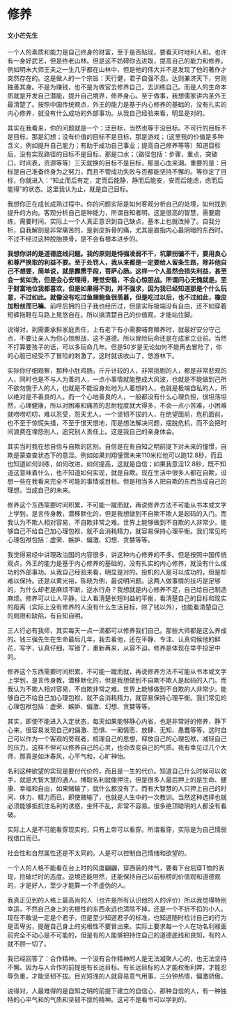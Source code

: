 # 修养

#### 文小芒先生

一个人的素质和能力是自己终身的财富，至于是否贴现，要看天时地利人和。也许有一身好武艺，但是终老山林。但是这不妨碍你去进取，提高自己的能力和修养。例如明末大师王夫之一生几乎都在山林中，但是他的伟大并不是发现了他的著作才突然存在的。这是做人的一个宗旨：天行健，君子自强不息。达则兼济天下，穷则独善其身。不是为赚钱，也不是为做官去修养自己，去训练自己。而是人的生命本质就是开发自己潜能，提升自己境界，修养身心。至于做事，我想儒家讲内圣外王最清楚了。按照中国传统观点，外王的能力是基于内心修养的基础的，没有扎实的内心修养，就没有什么成功的外部事功。从我自己经验来看，明显是对的。

其实在我看来，你的问题就是一个：泛目标，当然也等于没目标。不可行的目标不是目标，那是幻想；没有价值的目标不是目标，那是游戏；（这里我的价值是多种含义，例如提升自己能力；有助于成功自己事业；提高自己修养等等）知道目标后，没有实现路径的目标不是目标，那是口水；（路径包括：步骤，重点，突破口，时间表，资源等等）三天就换的目标不是目标，那是心血来潮。重要的是：目标是自己准备终身为之努力，而且不管成功失败与否都能坚持不懈的。等你定了目标，你就进入：“知止而后有定，定而后能静，静而后能安，安而后能虑，虑而后能得”的状态。这里我认为止，就是自己目标。

我想你正在成长成熟过程中。你的问题实际是如何客观分析自己的处境，如何找到提升的方向。客观分析自己是种能力，所谓自知者明，这是很高的智慧，需要磨练，需要时间。实际上一个人真正意识到自己缺点，基本上也就改掉了。自我分析，自我解剖是非常痛苦的，是剥皮拆骨的痛，尤其是直指内心最阴暗的东西时。不过不经过这种脱胎换骨，是不会有根本进步的。

**我想你讲的是道德底线问题。我的原则是恃强凌弱不干，坑蒙拐骗不干，要用良心和尊严换取的利益不要。至于处罚人，我从来都是一定要给人留条生路，除非他自己不想要，简单说，就是霹雳手段，菩萨心肠。这样一个人虽然会损失利益，甚至会一贫如洗，但是会心安理得，睡觉安稳，不会心惊胆战。所谓问心无愧就是。至于财富地位我都喜欢，但是如果得不到，并不强求，因为我已经知道那是个什么玩意，不过如此。就像没有吃过鱼翅鲍鱼很羡慕，但是吃过以后，也不过如此，橡皮加粉丝而已嘛**。前呼后拥的日子我也经历过，但是实际极端没有自由，还不如穿着短裤拖鞋在马路上晃悠自在。所以搞清楚自己的价值观，才能站住脚。

说得对，到需要承担家庭责任，上有老下有小需要哺育赡养时，就最好安分守己点，不要让亲人为你心惊胆战，这不道德。所以冒险玩命还是在成家立业前。当然不打算要孩子的话，可以多玩命几年。但是50岁是无论如何不能再去冒险了，你的心脏已经受不了冒险的刺激了。这时就该收山了，悠游林下。

实际你仔细观察，那种小肚鸡肠，斤斤计较的人，非常挑剔的人，都是非常悲观的人，同时也是不与人为善的人，一点小事情就能整成大风波，也就是不能做到己所不欲勿施于人的人，也就是不能设身处地为人着想的人，也就是极端自私的人，所以绝对是不善良的人。而一个心地善良的人，一般都没有什么心理负担，很坦荡坦然，心理健康，所以对困难和痛苦的忍耐程度就大得多，不会一点小苦难，小困难就唠唠叨叨，难以忍受，怨天尤人。一个坚韧不拔的人，在绝望面前，危机面前，也不至于惊慌失措，不至于恨天恨地，而是想法解决问题，摆脱危机，而不会把时间浪费在埋怨别人，追究别人责任上。这是我自己的亲身体会。

其实当时我在想自信与自欺的区别。自信是在有自知之明前提下对未来的憧憬，自欺是蒙查查状态下的意淫。例如如果刘翔憧憬未来110米栏他可以跑12.8秒，而且也知道如何训练，如何改进，如何提高，这就是自信；如果我意淫12.8秒，既不知道这意味着什么，也不知道如何实现，就是自欺。现在生活中很多人都在自欺，设想一些在我看来完全不可能的事情或目标。但是相当多人把自欺的东西当成自己的理想，当成自己的未来。

修养这个东西需要时间积累，不可能一蹴而就，再说修养方法不可能从书本或文字上学到，是言传身教，潜移默化的，但是我想做到不自欺不欺人是起码的入门。而我认为不欺人相对容易，不自欺非常之难。世界上能够做到不自欺的人非常少。能够自己不给自己加心理包袱，就不会消耗精力，就容易保持心理平衡。我们常见的心理包袱包括：虚荣、嫉妒、偏激、幻想、贪婪等等。

我觉得易经中讲理政治国的内容很多，讲这种内心修养的不多。但是按照中国传统观点，外王的能力是基于内心修养的基础的，没有扎实的内心修养，就没有什么成功的外部事功。从我自己经验来看，明显是对的。投机的人是可以成功的，但是却难以保持。还是以黄光裕，陈晓为例，最说明问题。这两人做事情的技巧是足够的，为什么却老是麻烦不断，逆水行舟？我想就是内心修养不足，自己给自己制造麻烦。修养可以让人平静，让人看清楚长短利益的平衡，看清楚自己的目标和现实的距离（实际上没有修养的人没有什么生活目标，除了钱以外），也能看清楚自己的局限和缺陷，有自知自明。

三人行必有我师，其实每天一点一滴都可以修养我们自己。那些大师都是这么养成的。钱三强先生在生命最后几年，我去看他，还在平静、专注、认真伺候他的鲜花，写字，认真仔细，写错了，重新再来，从容不迫。修养是体现在举手投足中的。

修养这个东西需要时间积累，不可能一蹴而就，再说修养方法不可能从书本或文字上学到，是言传身教，潜移默化的，但是我想做到不自欺不欺人是起码的入门。而我认为不欺人相对容易，不自欺非常之难。世界上能够做到不自欺的人非常少。能够自己不给自己加心理包袱，就不会消耗精力，就容易保持心理平衡。我们常见的心理包袱包括：虚荣、嫉妒、偏激、幻想、贪婪等等。

其实，即使不能进入入定状态，每天如果能够静心内省，也是非常好的修养，静下心来，很容易发现自己的偏激、恐惧、一厢情愿、放肆、无知、愚蠢等等，这时自己可以作为一个客观的旁观者，梳理自己的思想，释放自己的心理包袱，减轻自己的压力，这样不但可以修养自己的心灵，也会改变自己的气质。我有幸见过几个大师，那真是如沐春风，心平气和，心旷神怡。

名利这种欲望的实现是要付代价的，而且是一生的代价。知道自己什么时候可以收手，就是大智大慧的通人。博取名利就像押注，但是很多人最后押上的是生命、健康、幸福和自由，如果赌输了，就什么都没有了。而有大智慧的人只押上自己的时间、体力、精力而已，即使赌输了，也就是人生中的一次教训。当然这种选择也就必须能够抵抗住名利的诱惑，坐怀不乱，非常不容易。很多绝顶聪明的人都没有看破。

实际上人是不可能看穿现实的，只有上帝可以看穿。所谓看穿，实际是为自己懦弱找借口而已。

社会性和自然属性还是不太同的。人是可以控制自己情绪和欲望的。

一个人的人格不能看在台上时的风度翩翩，穿西装的帅气，要看下台后穿T恤的表现，捡破烂时的态度。逆境还能坦然，还能保持自己以前标榜的价值观和道德观的，才是好人，至少才能算一个不虚伪的人。

我真正见到的人格上最高尚的人（也许是所有认识他的人的评价）所以我觉得特别幸运，不然自己身上的劣根性的东西永远也清除不掉，还是一个不折不扣的小人。现在不敢说一定是个君子，但是至少知道君子的标准，也知道随时检讨自己的行为是否卑劣，提醒自己身上的劣根性不要冒出来。实际上要求每一个人在功名利禄面前完全不动心是不可能的，但是有的人能够把持住自己的道德底线和良知，有的人就不顾一切了。

我已经回答了：合作精神。一个没有合作精神的人是无法凝聚人心的，也无法坚持不懈。因为与人合作的前提是有长远目标。有长远目标的人才能权衡利弊，才能忍辱负重，才能坚韧不拔。目光短浅的人就容易意气用事，三分钟热情，偏激骄傲。

说得对，人最难得的是自知之明的前提下建立的自信心，那种自信的人，有一种独特的心平气和的气质和坚韧不拔的精神。这可不是看书可以学到的。
